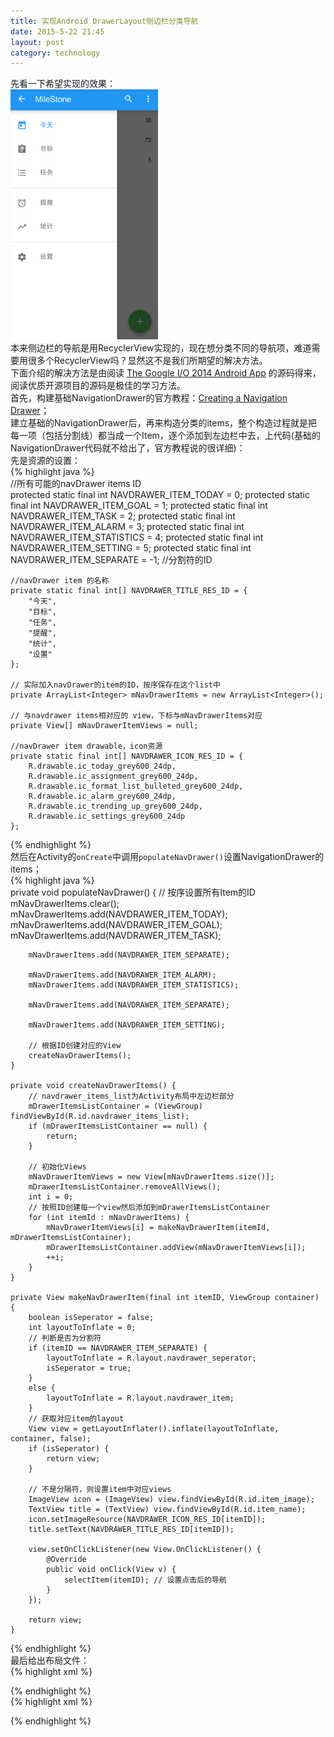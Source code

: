 ```yaml
---
title: 实现Android DrawerLayout侧边栏分类导航
date: 2015-5-22 21:45
layout: post
category: technology
---
```

先看一下希望实现的效果：  
<img src="https://github.com/limmeng/limmeng.github.io/raw/master/images/posts/drawer_navigation.png" height="400" />  
本来侧边栏的导航是用RecyclerView实现的，现在想分类不同的导航项，难道需要用很多个RecyclerView吗？显然这不是我们所期望的解决方法。  
下面介绍的解决方法是由阅读 [The Google I/O 2014 Android App](https://github.com/limmeng/iosched "The Google I/O 2014 Android App") 的源码得来，阅读优质开源项目的源码是极佳的学习方法。  
首先，构建基础NavigationDrawer的官方教程：[Creating a Navigation Drawer](https://developer.android.com/training/implementing-navigation/nav-drawer.html "Creating a Navigation Drawer")；  
建立基础的NavigationDrawer后，再来构造分类的items，整个构造过程就是把每一项（包括分割线）都当成一个Item，逐个添加到左边栏中去，上代码(基础的NavigationDrawer代码就不给出了，官方教程说的很详细)：  
先是资源的设置：  
{% highlight java %}  
    //所有可能的navDrawer items ID  
    protected static final int NAVDRAWER_ITEM_TODAY = 0;
    protected static final int NAVDRAWER_ITEM_GOAL = 1;
    protected static final int NAVDRAWER_ITEM_TASK = 2;
    protected static final int NAVDRAWER_ITEM_ALARM = 3;
    protected static final int NAVDRAWER_ITEM_STATISTICS = 4;
    protected static final int NAVDRAWER_ITEM_SETTING = 5;
    protected static final int NAVDRAWER_ITEM_SEPARATE = -1; //分割符的ID

    //navDrawer item 的名称  
    private static final int[] NAVDRAWER_TITLE_RES_ID = {
        "今天",
        "目标",
        "任务",
        "提醒",
		"统计",
		"设置"
    };

    // 实际加入navDrawer的item的ID，按序保存在这个list中
    private ArrayList<Integer> mNavDrawerItems = new ArrayList<Integer>();

    // 与navdrawer items相对应的 view，下标与mNavDrawerItems对应
    private View[] mNavDrawerItemViews = null;

    //navDrawer item drawable，icon资源
    private static final int[] NAVDRAWER_ICON_RES_ID = {
        R.drawable.ic_today_grey600_24dp,
        R.drawable.ic_assignment_grey600_24dp,
        R.drawable.ic_format_list_bulleted_grey600_24dp,
        R.drawable.ic_alarm_grey600_24dp,
        R.drawable.ic_trending_up_grey600_24dp,
        R.drawable.ic_settings_grey600_24dp
    };
{% endhighlight %}  
然后在Activity的`onCreate`中调用`populateNavDrawer()`设置NavigationDrawer的items；  
{% highlight java %}    
	private void populateNavDrawer() {
		// 按序设置所有Item的ID
        mNavDrawerItems.clear();
        mNavDrawerItems.add(NAVDRAWER_ITEM_TODAY);
        mNavDrawerItems.add(NAVDRAWER_ITEM_GOAL);
        mNavDrawerItems.add(NAVDRAWER_ITEM_TASK);

        mNavDrawerItems.add(NAVDRAWER_ITEM_SEPARATE);

        mNavDrawerItems.add(NAVDRAWER_ITEM_ALARM);
        mNavDrawerItems.add(NAVDRAWER_ITEM_STATISTICS);

        mNavDrawerItems.add(NAVDRAWER_ITEM_SEPARATE);

        mNavDrawerItems.add(NAVDRAWER_ITEM_SETTING);

		// 根据ID创建对应的View
        createNavDrawerItems();
    }

    private void createNavDrawerItems() {
		// navdrawer_items_list为Activity布局中左边栏部分
        mDrawerItemsListContainer = (ViewGroup) findViewById(R.id.navdrawer_items_list);
        if (mDrawerItemsListContainer == null) {
            return;
        }
		
		// 初始化Views
        mNavDrawerItemViews = new View[mNavDrawerItems.size()];
        mDrawerItemsListContainer.removeAllViews();
        int i = 0;
		// 按照ID创建每一个view然后添加到mDrawerItemsListContainer
        for (int itemId : mNavDrawerItems) {
            mNavDrawerItemViews[i] = makeNavDrawerItem(itemId, mDrawerItemsListContainer);
            mDrawerItemsListContainer.addView(mNavDrawerItemViews[i]);
            ++i;
        }
    }

    private View makeNavDrawerItem(final int itemID, ViewGroup container) {
        boolean isSeperator = false;
        int layoutToInflate = 0;
		// 判断是否为分割符
        if (itemID == NAVDRAWER_ITEM_SEPARATE) {
            layoutToInflate = R.layout.navdrawer_seperator;
            isSeperator = true;
        }
        else {
            layoutToInflate = R.layout.navdrawer_item;
        }
		// 获取对应item的layout
        View view = getLayoutInflater().inflate(layoutToInflate, container, false);
        if (isSeperator) {
            return view;
        }
		
		// 不是分隔符，则设置item中对应views
        ImageView icon = (ImageView) view.findViewById(R.id.item_image);
        TextView title = (TextView) view.findViewById(R.id.item_name);
        icon.setImageResource(NAVDRAWER_ICON_RES_ID[itemID]);
        title.setText(NAVDRAWER_TITLE_RES_ID[itemID]);

        view.setOnClickListener(new View.OnClickListener() {
            @Override
            public void onClick(View v) {
                selectItem(itemID); // 设置点击后的导航
            }
        });

        return view;
    }
{% endhighlight %}  
最后给出布局文件：  
{% highlight xml %}   
<!-- navdrawer_seperator.xml -->  
<?xml version="1.0" encoding="utf-8"?>
<View xmlns:android="http://schemas.android.com/apk/res/android"
    android:layout_width="match_parent"
    android:layout_height="1dp"
    android:background="@color/divider"
    android:layout_marginTop="7dp"
    android:layout_marginBottom="8dp"/>
{% endhighlight %}  
{% highlight xml %}   
<!-- navdrawer_item.xml -->  
<?xml version="1.0" encoding="utf-8"?>
<RelativeLayout xmlns:android="http://schemas.android.com/apk/res/android"
    xmlns:app="http://schemas.android.com/apk/res-auto"
    android:layout_width="match_parent"
    android:layout_height="wrap_content"
    android:background="?android:selectableItemBackground"
    android:paddingRight="@dimen/single_line_list_padding_left_and_right">
    <ImageView
        android:id="@+id/item_image"
        android:layout_width="wrap_content"
        android:layout_height="wrap_content"
        android:layout_centerVertical="true"
        android:paddingLeft="@dimen/single_line_list_padding_left_and_right"/>
    <TextView
        android:id="@+id/item_name"
        android:layout_width="wrap_content"
        android:layout_height="wrap_content"
        android:textSize="@dimen/single_line_list_font"
        android:textColor="@color/drawer_selector_color"
        android:paddingBottom="@dimen/single_line_list_text_padding_bottom"
        android:paddingTop="@dimen/single_line_list_text_padding_top"
        android:paddingLeft="@dimen/single_line_list_text_padding_left"/>
</RelativeLayout>
{% endhighlight %}  
